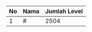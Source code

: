 | No | Nama            | Jumlah Level |
|----|-----------------|--------------|
| 1  | #    |    2504        |

